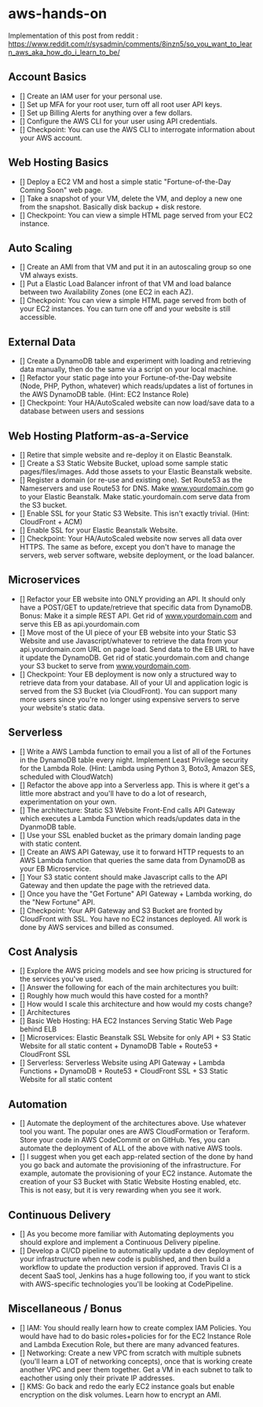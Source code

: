 # aws-hands-on

Implementation of this post from reddit : 
https://www.reddit.com/r/sysadmin/comments/8inzn5/so_you_want_to_learn_aws_aka_how_do_i_learn_to_be/

## Account Basics

- [] Create an IAM user for your personal use.
- [] Set up MFA for your root user, turn off all root user API keys.
- [] Set up Billing Alerts for anything over a few dollars.
- [] Configure the AWS CLI for your user using API credentials.
- [] Checkpoint: You can use the AWS CLI to interrogate information about your AWS account.

## Web Hosting Basics

- [] Deploy a EC2 VM and host a simple static "Fortune-of-the-Day Coming Soon" web page.
- [] Take a snapshot of your VM, delete the VM, and deploy a new one from the snapshot. Basically disk backup + disk restore.
- [] Checkpoint: You can view a simple HTML page served from your EC2 instance.

## Auto Scaling

- [] Create an AMI from that VM and put it in an autoscaling group so one VM always exists.
- [] Put a Elastic Load Balancer infront of that VM and load balance between two Availability Zones (one EC2 in each AZ).
- [] Checkpoint: You can view a simple HTML page served from both of your EC2 instances. You can turn one off and your website is still accessible.

## External Data

- [] Create a DynamoDB table and experiment with loading and retrieving data manually, then do the same via a script on your local machine.
- [] Refactor your static page into your Fortune-of-the-Day website (Node, PHP, Python, whatever) which reads/updates a list of fortunes in the AWS DynamoDB table. (Hint: EC2 Instance Role)
- [] Checkpoint: Your HA/AutoScaled website can now load/save data to a database between users and sessions

## Web Hosting Platform-as-a-Service

- [] Retire that simple website and re-deploy it on Elastic Beanstalk.
- [] Create a S3 Static Website Bucket, upload some sample static pages/files/images. Add those assets to your Elastic Beanstalk website.
- [] Register a domain (or re-use and existing one). Set Route53 as the Nameservers and use Route53 for DNS. Make www.yourdomain.com go to your Elastic Beanstalk. Make static.yourdomain.com serve data from the S3 bucket.
- [] Enable SSL for your Static S3 Website. This isn't exactly trivial. (Hint: CloudFront + ACM)
- [] Enable SSL for your Elastic Beanstalk Website.
- [] Checkpoint: Your HA/AutoScaled website now serves all data over HTTPS. The same as before, except you don't have to manage the servers, web server software, website deployment, or the load balancer.

## Microservices

- [] Refactor your EB website into ONLY providing an API. It should only have a POST/GET to update/retrieve that specific data from DynamoDB. Bonus: Make it a simple REST API. Get rid of www.yourdomain.com and serve this EB as api.yourdomain.com
- [] Move most of the UI piece of your EB website into your Static S3 Website and use Javascript/whatever to retrieve the data from your api.yourdomain.com URL on page load. Send data to the EB URL to have it update the DynamoDB. Get rid of static.yourdomain.com and change your S3 bucket to serve from www.yourdomain.com.
- [] Checkpoint: Your EB deployment is now only a structured way to retrieve data from your database. All of your UI and application logic is served from the S3 Bucket (via CloudFront). You can support many more users since you're no longer using expensive servers to serve your website's static data.

## Serverless

- [] Write a AWS Lambda function to email you a list of all of the Fortunes in the DynamoDB table every night. Implement Least Privilege security for the Lambda Role. (Hint: Lambda using Python 3, Boto3, Amazon SES, scheduled with CloudWatch)
- [] Refactor the above app into a Serverless app. This is where it get's a little more abstract and you'll have to do a lot of research, experimentation on your own.
- [] The architecture: Static S3 Website Front-End calls API Gateway which executes a Lambda Function which reads/updates data in the DyanmoDB table.
- [] Use your SSL enabled bucket as the primary domain landing page with static content.
- [] Create an AWS API Gateway, use it to forward HTTP requests to an AWS Lambda function that queries the same data from DynamoDB as your EB Microservice.
- [] Your S3 static content should make Javascript calls to the API Gateway and then update the page with the retrieved data.
- [] Once you have the "Get Fortune" API Gateway + Lambda working, do the "New Fortune" API.
- [] Checkpoint: Your API Gateway and S3 Bucket are fronted by CloudFront with SSL. You have no EC2 instances deployed. All work is done by AWS services and billed as consumed.

## Cost Analysis

- [] Explore the AWS pricing models and see how pricing is structured for the services you've used.
- [] Answer the following for each of the main architectures you built:
- [] Roughly how much would this have costed for a month?
- [] How would I scale this architecture and how would my costs change?
- [] Architectures
- [] Basic Web Hosting: HA EC2 Instances Serving Static Web Page behind ELB
- [] Microservices: Elastic Beanstalk SSL Website for only API + S3 Static Website for all static content + DynamoDB Table + Route53 + CloudFront SSL
- [] Serverless: Serverless Website using API Gateway + Lambda Functions + DynamoDB + Route53 + CloudFront SSL + S3 Static Website for all static content

## Automation

- [] Automate the deployment of the architectures above. Use whatever tool you want. The popular ones are AWS CloudFormation or Teraform. Store your code in AWS CodeCommit or on GitHub. Yes, you can automate the deployment of ALL of the above with native AWS tools.
- [] I suggest when you get each app-related section of the done by hand you go back and automate the provisioning of the infrastructure. For example, automate the provisioning of your EC2 instance. Automate the creation of your S3 Bucket with Static Website Hosting enabled, etc. This is not easy, but it is very rewarding when you see it work.

## Continuous Delivery

- [] As you become more familiar with Automating deployments you should explore and implement a Continuous Delivery pipeline.
- [] Develop a CI/CD pipeline to automatically update a dev deployment of your infrastructure when new code is published, and then build a workflow to update the production version if approved. Travis CI is a decent SaaS tool, Jenkins has a huge following too, if you want to stick with AWS-specific technologies you'll be looking at CodePipeline.

## Miscellaneous / Bonus

- [] IAM: You should really learn how to create complex IAM Policies. You would have had to do basic roles+policies for for the EC2 Instance Role and Lambda Execution Role, but there are many advanced features.
- [] Networking: Create a new VPC from scratch with multiple subnets (you'll learn a LOT of networking concepts), once that is working create another VPC and peer them together. Get a VM in each subnet to talk to eachother using only their private IP addresses.
- [] KMS: Go back and redo the early EC2 instance goals but enable encryption on the disk volumes. Learn how to encrypt an AMI.
